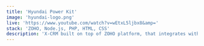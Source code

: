 ```yaml
---
title: 'Hyundai Power Kit'
image: 'hyundai-logo.png'
live: 'https://www.youtube.com/watch?v=wEtxL5ljbx8&amp='
stack: 'ZOHO, Node.js, PHP, HTML, CSS'
description: 'X-CRM built on top of ZOHO platform, that integrates with fleet control and creates comercial quotes based on a car configurator.'
---
```

